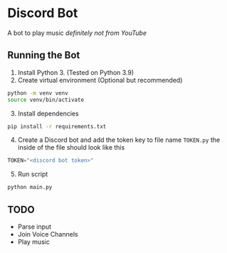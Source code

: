 # Discord Bot
A bot to play music *definitely not from YouTube*

## Running the Bot
1. Install Python 3. (Tested on Python 3.9)
2. Create virtual environment (Optional but recommended)
```bash
python -m venv venv
source venv/bin/activate
```

3. Install dependencies
```bash
pip install -r requirements.txt
```

4. Create a Discord bot and add the token key to file name `TOKEN.py` the inside of the file should look like this
```python
TOKEN="<discord bot token>"
```

5. Run script
```bash
python main.py
```

## TODO
* Parse input
* Join Voice Channels
* Play music
